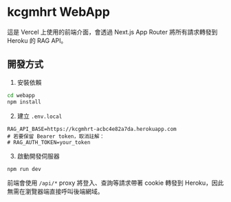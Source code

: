 # kcgmhrt WebApp

這是 Vercel 上使用的前端介面，會透過 Next.js App Router 將所有請求轉發到 Heroku 的 RAG API。

## 開發方式

1. 安裝依賴

```bash
cd webapp
npm install
```

2. 建立 `.env.local`

```
RAG_API_BASE=https://kcgmhrt-acbc4e82a7da.herokuapp.com
# 若要保留 Bearer token，取消註解：
# RAG_AUTH_TOKEN=your_token
```

3. 啟動開發伺服器

```bash
npm run dev
```

前端會使用 `/api/*` proxy 將登入、查詢等請求帶著 cookie 轉發到 Heroku，因此無需在瀏覽器端直接呼叫後端網域。
